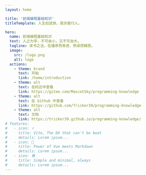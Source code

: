 ```yaml
---
layout: home

title: '前端编程基础知识'
titleTemplate: 人生如逆旅，我亦是行人。

hero:
  name: 前端编程基础知识
  text: 人之为学，不可自小，又不可自大。
  tagline: 读书之法，在循序而渐进，熟读而精思。
  image:
    src: /logo.png
    alt: logo
  actions:
    - theme: brand
      text: 开始
      link: /home/introduction
    - theme: alt
      text: 在码云中查看
      link: https://gitee.com/MascotSky/programming-knowledge
    - theme: alt
      text: 在 Github 中查看
      link: https://github.com/Tricker39/programming-knowledge
    - theme: alt
      text: 文档
      link: https://tricker39.github.io/programming-knowledge/
# features:
#   - icon: ⚡️
#     title: Vite, The DX that can't be beat
#     details: Lorem ipsum...
#   - icon: 🖖
#     title: Power of Vue meets Markdown
#     details: Lorem ipsum...
#   - icon: 🛠️
#     title: Simple and minimal, always
#     details: Lorem ipsum...
---
```


<script setup>
import PageFooter from './components/PageFooter.vue';
</script>

<page-footer />
